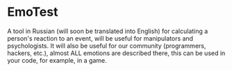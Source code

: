 # EmoTest
A tool in Russian (will soon be translated into English) for calculating a person's reaction to an event, will be useful for manipulators and psychologists. It will also be useful for our community (programmers, hackers, etc.), almost ALL emotions are described there, this can be used in your code, for example, in a game.
